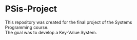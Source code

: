 # PSis-Project
This repository was created for the final project of the Systems Programming course. <br />
The goal was to develop a Key-Value System.
